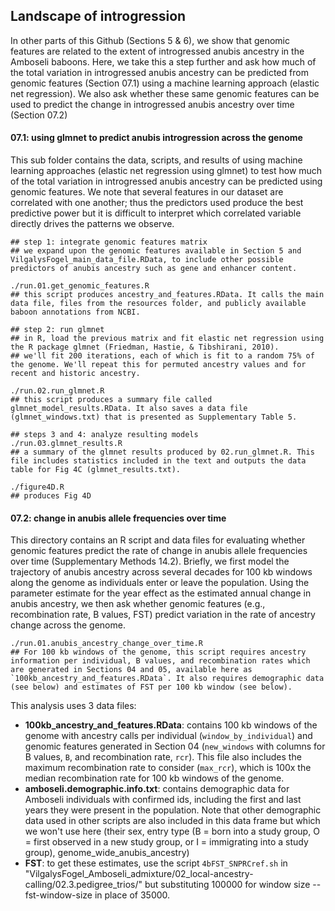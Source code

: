 ## Landscape of introgression

In other parts of this Github (Sections 5 & 6), we show that genomic features are related to the extent of introgressed anubis ancestry in the Amboseli baboons. Here, we take this a step further and ask how much of the total variation in introgressed anubis ancestry can be predicted from genomic features (Section 07.1) using a machine learning approach (elastic net regression). We also ask whether these same genomic features can be used to predict the change in introgressed anubis ancestry over time (Section 07.2)

#### 07.1: using glmnet to predict anubis introgression across the genome

This sub folder contains the data, scripts, and results of using machine learning approaches (elastic net regression using glmnet) to test how much of the total variation in introgressed anubis ancestry can be predicted using genomic features. We note that several features in our dataset are correlated with one another; thus the predictors used produce the best predictive power but it is difficult to interpret which correlated variable directly drives the patterns we observe. 

```console 
## step 1: integrate genomic features matrix
## we expand upon the genomic features available in Section 5 and VilgalysFogel_main_data_file.RData, to include other possible predictors of anubis ancestry such as gene and enhancer content. 

./run.01.get_genomic_features.R
## this script produces ancestry_and_features.RData. It calls the main data file, files from the resources folder, and publicly available baboon annotations from NCBI. 

## step 2: run glmnet
## in R, load the previous matrix and fit elastic net regression using the R package glmnet (Friedman, Hastie, & Tibshirani, 2010). 
## we'll fit 200 iterations, each of which is fit to a random 75% of the genome. We'll repeat this for permuted ancestry values and for recent and historic ancestry. 

./run.02.run_glmnet.R
## this script produces a summary file called glmnet_model_results.RData. It also saves a data file (glmnet_windows.txt) that is presented as Supplementary Table 5. 

## steps 3 and 4: analyze resulting models
./run.03.glmnet_results.R
## a summary of the glmnet results produced by 02.run_glmnet.R. This file includes statistics included in the text and outputs the data table for Fig 4C (glmnet_results.txt). 

./figure4D.R
## produces Fig 4D
```

#### 07.2: change in anubis allele frequencies over time

This directory contains an R script and data files for evaluating whether genomic features predict the rate of change in anubis allele frequencies over time (Supplementary Methods 14.2). Briefly, we first model the trajectory of anubis ancestry across several decades for 100 kb windows along the genome as individuals enter or leave the population. Using the parameter estimate for the year effect as the estimated annual change in anubis ancestry, we then ask whether genomic features (e.g., recombination rate, B values, FST) predict variation in the rate of ancestry change across the genome. 

```console
./run.01.anubis_ancestry_change_over_time.R
## For 100 kb windows of the genome, this script requires ancestry information per individual, B values, and recombination rates which are generated in Sections 04 and 05, available here as `100kb_ancestry_and_features.RData`. It also requires demographic data (see below) and estimates of FST per 100 kb window (see below). 
```

This analysis uses 3 data files:
* **100kb_ancestry_and_features.RData**: contains 100 kb windows of the genome with ancestry calls per individual (`window_by_individual`) and genomic features generated in Section 04 (`new_windows` with columns for B values, `B`, and recombination rate, `rcr`). This file also includes the maximum recombination rate to consider (`max_rcr`), which is 100x the median recombination rate for 100 kb windows of the genome. 
* **amboseli.demographic.info.txt**: contains demographic data for Amboseli individuals with confirmed ids, including the first and last years they were present in the population. Note that other demographic data used in other scripts are also included in this data frame but which we won't use here (their sex, entry type (B = born into a study group, O = first observed in a new study group, or I = immigrating into a study group), genome_wide_anubis_ancestry)
* **FST**: to get these estimates, use the script `4bFST_SNPRCref.sh` in "VilgalysFogel_Amboseli_admixture/02_local-ancestry-calling/02.3.pedigree_trios/" but substituting 100000 for window size --fst-window-size in place of 35000.

